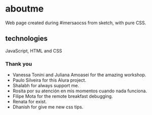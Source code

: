 # aboutme
Web page created during #imersaocss from sketch, with pure CSS.


## technologies
JavaScript, HTML and CSS

### Thank you
- Vanessa Tonini and Juliana Amoasei for the amazing workshop.
- Paulo Silveira for this Alura project.
- Shalabh for always support me.
- Rosita por su atención en mis momentos cuando nada funciona.
- Filipe Mota for the remote breakfast debugging.
- Renata for exist.
- Dhanish for give me new css tips.


